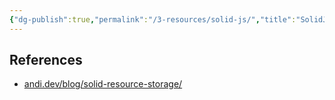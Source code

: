 ```yaml
---
{"dg-publish":true,"permalink":"/3-resources/solid-js/","title":"SolidJS","tags":["javascript","typescript","solidjs","🔧_Technical","🗒️_Note","📥_New"],"updated":"2025-10-19T09:30:09.907-07:00"}
---
```


## References

- [andi.dev/blog/solid-resource-storage/](https://andi.dev/blog/solid-resource-storage/)